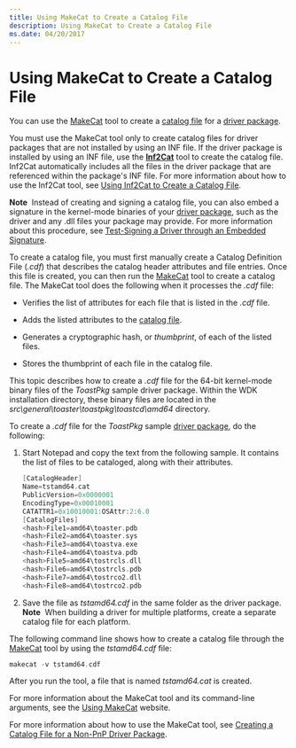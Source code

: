 ```yaml
---
title: Using MakeCat to Create a Catalog File
description: Using MakeCat to Create a Catalog File
ms.date: 04/20/2017
---
```


# Using MakeCat to Create a Catalog File


You can use the [MakeCat](/windows/win32/seccrypto/makecat) tool to create a [catalog file](catalog-files.md) for a [driver package](driver-packages.md).

You must use the MakeCat tool only to create catalog files for driver packages that are not installed by using an INF file. If the driver package is installed by using an INF file, use the [**Inf2Cat**](../devtest/inf2cat.md) tool to create the catalog file. Inf2Cat automatically includes all the files in the driver package that are referenced within the package's INF file. For more information about how to use the Inf2Cat tool, see [Using Inf2Cat to Create a Catalog File](using-inf2cat-to-create-a-catalog-file.md).

**Note**  Instead of creating and signing a catalog file, you can also embed a signature in the kernel-mode binaries of your [driver package](driver-packages.md), such as the driver and any .dll files your package may provide. For more information about this procedure, see [Test-Signing a Driver through an Embedded Signature](test-signing-a-driver-through-an-embedded-signature.md).

 

To create a catalog file, you must first manually create a Catalog Definition File (*.cdf*) that describes the catalog header attributes and file entries. Once this file is created, you can then run the [MakeCat](/windows/win32/seccrypto/makecat) tool to create a catalog file. The MakeCat tool does the following when it processes the *.cdf* file:

-   Verifies the list of attributes for each file that is listed in the *.cdf* file.

-   Adds the listed attributes to the [catalog file](catalog-files.md).

-   Generates a cryptographic hash, or *thumbprint*, of each of the listed files.

-   Stores the thumbprint of each file in the catalog file.

This topic describes how to create a *.cdf* file for the 64-bit kernel-mode binary files of the *ToastPkg* sample driver package. Within the WDK installation directory, these binary files are located in the *src\\general\\toaster\\toastpkg\\toastcd\\amd64* directory.

To create a *.cdf* file for the *ToastPkg* sample [driver package](driver-packages.md), do the following:

1.  Start Notepad and copy the text from the following sample. It contains the list of files to be cataloged, along with their attributes.

    ```cpp
    [CatalogHeader]
    Name=tstamd64.cat
    PublicVersion=0x0000001
    EncodingType=0x00010001
    CATATTR1=0x10010001:OSAttr:2:6.0
    [CatalogFiles]
    <hash>File1=amd64\toaster.pdb
    <hash>File2=amd64\toaster.sys
    <hash>File3=amd64\toastva.exe
    <hash>File4=amd64\toastva.pdb
    <hash>File5=amd64\tostrcls.dll
    <hash>File6=amd64\tostrcls.pdb
    <hash>File7=amd64\tostrco2.dll
    <hash>File8=amd64\tostrco2.pdb
    ```

2.  Save the file as *tstamd64.cdf* in the same folder as the driver package.
    **Note**  When building a driver for multiple platforms, create a separate catalog file for each platform.

     

The following command line shows how to create a catalog file through the [MakeCat](/windows/win32/seccrypto/makecat) tool by using the *tstamd64.cdf* file:

```cpp
makecat -v tstamd64.cdf
```

After you run the tool, a file that is named *tstamd64.cat* is created.

For more information about the MakeCat tool and its command-line arguments, see the [Using MakeCat](/windows/win32/seccrypto/using-makecat) website.

For more information about how to use the MakeCat tool, see [Creating a Catalog File for a Non-PnP Driver Package](creating-a-catalog-file-for-a-non-pnp-driver-package.md).

